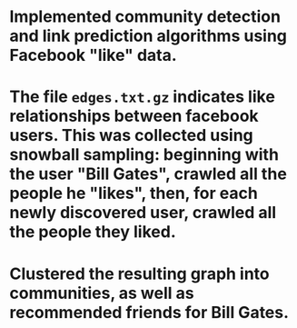 # Implemented community detection and link prediction algorithms using Facebook "like" data.

# The file `edges.txt.gz` indicates like relationships between facebook users. This was collected using snowball sampling: beginning with the user "Bill Gates", crawled all the people he "likes", then, for each newly discovered user, crawled all the people they liked.

# Clustered the resulting graph into communities, as well as recommended friends for Bill Gates.


